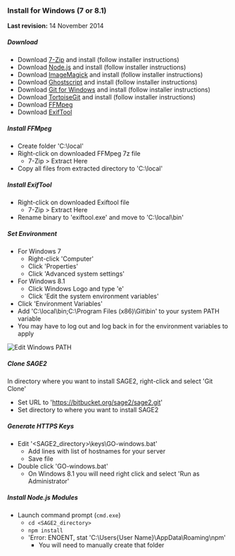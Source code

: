 ### Install for Windows (7 or 8.1)

**Last revision:** 14 November 2014

##### Download

* Download [7-Zip](http://www.7-zip.org/) and install (follow installer instructions)
* Download [Node.js](http://nodejs.org/) and install (follow installer instructions)
* Download [ImageMagick](http://www.imagemagick.org/script/binary-releases.php#windows) and install (follow installer instructions)
* Download [Ghostscript](http://www.ghostscript.com/download/gsdnld.html) and install (follow installer instructions)
* Download [Git for Windows](https://msysgit.github.io) and install (follow installer instructions)
* Download [TortoiseGit](https://code.google.com/p/tortoisegit/wiki/Download) and install (follow installer instructions)
* Download [FFMpeg](http://ffmpeg.zeranoe.com/builds/)
* Download [ExifTool](http://www.sno.phy.queensu.ca/~phil/exiftool/)

##### Install FFMpeg

* Create folder 'C:\local'
* Right-click on downloaded FFMpeg 7z file
    * 7-Zip > Extract Here
* Copy all files from extracted directory to 'C:\local'

##### Install ExifTool

* Right-click on downloaded Exiftool file
    * 7-Zip > Extract Here
* Rename binary to 'exiftool.exe' and move to 'C:\local\bin'

##### Set Environment

* For Windows 7
    * Right-click 'Computer'
    * Click 'Properties'
    * Click 'Advanced system settings'
* For Windows 8.1
    * Click Windows Logo and type 'e'
    * Click 'Edit the system environment variables'
* Click 'Environment Variables'
* Add 'C:\local\bin;C:\Program Files (x86)\Git\bin' to your system PATH variable
* You may have to log out and log back in for the environment variables to apply

![Edit Windows PATH](https://googledrive.com/host/0BwqgaaHTZg2ySnNsZ0Zmd2llRkk/Windows%20PATH.jpg)

##### Clone SAGE2
In directory where you want to install SAGE2, right-click and select 'Git Clone'

* Set URL to 'https://bitbucket.org/sage2/sage2.git'
* Set directory to where you want to install SAGE2

##### Generate HTTPS Keys

* Edit '<SAGE2_directory>\keys\GO-windows.bat'
    * Add lines with list of hostnames for your server
    * Save file
* Double click 'GO-windows.bat'
    * On Windows 8.1 you will need right click and select 'Run as Administrator'

##### Install Node.js Modules
* Launch command prompt (`cmd.exe`)
    * `cd <SAGE2_directory>`
    * `npm install`
    * 'Error: ENOENT, stat 'C:\Users\{User Name}\AppData\Roaming\npm'
        * You will need to manually create that folder


